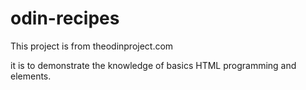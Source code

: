 # odin-recipes
This project is from theodinproject.com 

it is to demonstrate the knowledge of basics HTML programming and elements.
